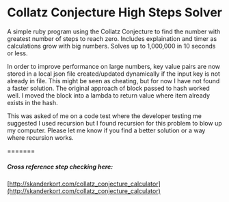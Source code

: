# Collatz Conjecture High Steps Solver

A simple ruby program using the Collatz Conjecture to find the number with greatest number of steps to reach zero.
Includes explaination and timer as calculations grow with big numbers.  Solves up to 1,000,000 in 10 seconds or less.  

In order to improve performance on large numbers, key value pairs are now stored in a local json file created/updated dynamically if the input key is not already in file.  This might be seen as cheating, but for now I have not found a faster solution.  The original approach of block passed to hash worked well. I moved the block into a lambda to return value where item already exists in the hash.

This was asked of me on a code test where the developer testing me suggested I used recursion but I found recursion for
this problem to blow up my computer.  Please let me know if you find a better solution or a way where recursion works.

=======

##### Cross reference step checking here:
[http://skanderkort.com/collatz_conjecture_calculator](http://skanderkort.com/collatz_conjecture_calculator)
